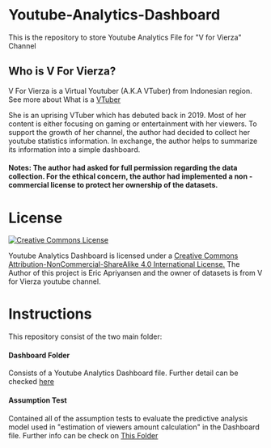 # Youtube-Analytics-Dashboard
This is the repository to store Youtube Analytics File for "V for Vierza" Channel

## Who is V For Vierza?

V For Vierza is a Virtual Youtuber (A.K.A VTuber) from Indonesian region. See more about What is a [VTuber](https://en.wikipedia.org/wiki/Virtual_YouTuber)

She is an uprising VTuber which has debuted back in 2019. Most of her content is either focusing on gaming or entertainment with her viewers. To support the growth of her channel, the author had decided to collect her youtube statistics information. In exchange, the author helps to summarize its information into a simple dashboard. 
#### Notes: The author had asked for full permission regarding the data collection. For the ethical concern, the author had implemented a non - commercial license to protect her ownership of the datasets. 

# License

<a rel="license" href="http://creativecommons.org/licenses/by-nc-sa/4.0/"><img alt="Creative Commons License" style="border-width:0" src="https://i.creativecommons.org/l/by-nc-sa/4.0/88x31.png" /></a>
  
Youtube Analytics Dashboard is licensed under a [Creative Commons Attribution-NonCommercial-ShareAlike 4.0 International License.](https://creativecommons.org/licenses/by-nc/4.0/)
The Author of this project is Eric Apriyansen and the owner of datasets is from V for Vierza youtube channel.

# Instructions

This repository consist of the two main folder:

#### Dashboard Folder

Consists of a Youtube Analytics Dashboard file. Further detail can be  checked [here](https://github.com/EricApriyansen/Youtube-Analytics-Dashboard/tree/main/Dashboard)

#### Assumption Test

Contained all of the assumption tests to evaluate the predictive analysis model used in "estimation of viewers amount calculation" in the Dashboard file. Further info can be check on [This Folder](https://github.com/EricApriyansen/Youtube-Analytics-Dashboard/tree/main/Assumption%20Test)

  
  
